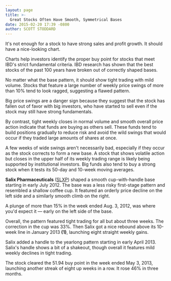 ```yaml
---
layout: page
title: >-
  Great Stocks Often Have Smooth, Symmetrical Bases
date: 2015-02-20 17:39 -0800
author: SCOTT STODDARD
---
```





It's not enough for a stock to have strong sales and profit growth. It should have a nice-looking chart.

  

Charts help investors identify the proper buy point for stocks that meet IBD's strict fundamental criteria. IBD research has shown that the best stocks of the past 100 years have broken out of correctly shaped bases.

  

No matter what the base pattern, it should show tight trading with mild volume. Stocks that feature a large number of weekly price swings of more than 10% tend to look ragged, suggesting a flawed pattern.

  

Big price swings are a danger sign because they suggest that the stock has fallen out of favor with big investors, who have started to sell even if the stock may still have strong fundamentals.

  

By contrast, tight weekly closes in normal volume and smooth overall price action indicate that funds are buying as others sell. These funds tend to build positions gradually to reduce risk and avoid the wild swings that would occur if they traded large amounts of shares at once.

  

A few weeks of wide swings aren't necessarily bad, especially if they occur as the stock corrects to form a new base. A stock that shows volatile action but closes in the upper half of its weekly trading range is likely being supported by institutional investors. Big funds also tend to buy a strong stock when it tests its 50-day and 10-week moving averages.

  

**Salix Pharmaceuticals** ([SLXP](https://research.investors.com/quote.aspx?symbol=SLXP)) shaped a smooth cup-with-handle base starting in early July 2012. The base was a less risky first-stage pattern and resembled a shallow coffee cup. It featured an orderly price decline on the left side and a similarly smooth climb on the right.

  

A plunge of more than 15% in the week ended Aug. 3, 2012, was where you'd expect it — early on the left side of the base.

  

Overall, the pattern featured tight trading for all but about three weeks. The correction in the cup was 33%. Then Salix got a nice rebound above its 10-week line in January 2013 **(1)**, launching eight straight weekly gains.

  

Salix added a handle to the yearlong pattern starting in early April 2013. Salix's handle shows a bit of a shakeout, though overall it features mild weekly declines in tight trading.

  

The stock cleared the 51.94 buy point in the week ended May 3, 2013, launching another streak of eight up weeks in a row. It rose 46% in three months.




